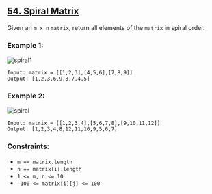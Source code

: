 ## [54. Spiral Matrix](https://leetcode.com/problems/spiral-matrix/)

Given an `m x n` `matrix`, return all elements of the `matrix` in spiral order.

### Example 1:

![spiral1](https://github.com/user-attachments/assets/a7a05d1b-6bce-4cf8-9d55-b664829fb6d5)

```
Input: matrix = [[1,2,3],[4,5,6],[7,8,9]]
Output: [1,2,3,6,9,8,7,4,5]
```

### Example 2:

![spiral](https://github.com/user-attachments/assets/e9b64c8a-6f83-4a02-8e67-01fb3e883870)

```
Input: matrix = [[1,2,3,4],[5,6,7,8],[9,10,11,12]]
Output: [1,2,3,4,8,12,11,10,9,5,6,7]
```

### Constraints:

- `m == matrix.length`
- `n == matrix[i].length`
- `1 <= m, n <= 10`
- `-100 <= matrix[i][j] <= 100`
